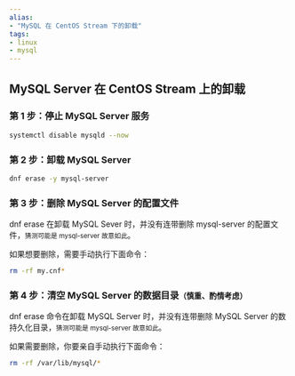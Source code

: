 ```yaml
---
alias: 
- "MySQL 在 CentOS Stream 下的卸载"
tags: 
- linux 
- mysql
---
```


## MySQL Server 在 CentOS Stream 上的卸载

### 第 1 步：停止 MySQL Server 服务

```bash
systemctl disable mysqld --now
```

### 第 2 步：卸载 MySQL Server

```bash
dnf erase -y mysql-server
```

### 第 3 步：删除 MySQL Server 的配置文件

dnf erase 在卸载 MySQL Sever 时，并没有连带删除 mysql-server 的配置文件，<small>猜测可能是 mysql-server 故意如此</small>。

如果想要删除，需要手动执行下面命令：

```bash
rm -rf my.cnf*
```

### 第 4 步：清空 MySQL Server 的数据目录<small>（慎重、酌情考虑）</small>

dnf erase 命令在卸载 MySQL Server 时，并没有连带删除 MySQL Server 的数持久化目录，<small>猜测可能是 mysql-server 故意如此</small>。

如果需要删除，你要亲自手动执行下面命令：

```sh
rm -rf /var/lib/mysql/*
```

